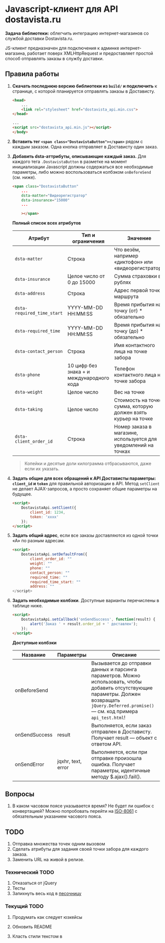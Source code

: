 # Javascript-клиент для API dostavista.ru

**Задача библиотеки:** облегчить интеграцию интернет-магазинов со службой доставки Dostavista.ru.

JS-клиент предназначен для подключения к админке интернет-магазина, работает поверх XMLHttpRequest и предоставляет простой способ отправлять заказы в службу доставки.

## Правила работы

1. **Скачать последнюю версию библиотеки из `build/` и подключить** к странице, с которой планируется отправлять заказы в Достависту.

	```html
	<head>
		...
		<link rel="stylesheet" href="dostavista_api.min.css">
	</head>

	...
	<script src="dostavista_api.min.js"></script>
	</body>
	```

2. **Вставить тег `<span class="DostavistaButton"></span>`** рядом с каждым заказом. Одна кнопка отправляет в Достависту один заказ.

3. **Добавить dsta-аттрибуты, описывающие каждый заказ.** Для каждого тега `.DostavistaButton` в разметке на момент инициализации Javascript должны содержаться все необходимые параметры, либо можно воспользоваться колбэком `onBeforeSend` (см. ниже).

	```html
	<span class="DostavistaButton"
		...
		dsta-matter="Видеорегистратор"
		dsta-insurance="15000"
		...

		></span>
	```

	**Полный список всех атрибутов**

	| Атрибут | Тип и ограничения | Значение |
	|---------|-------------------|----------|
	| `dsta-matter` | Строка | Что везём, например «диктофон» или «видеорегистратор» |
	| `dsta-insurance` | Целое число от 0 до 15000 | Сумма страховки в рублях |
	| `dsta-address` | Строка | Адрес первой точки маршрута |
	| `dsta-required_time_start` | YYYY-MM-DD HH:MM:SS | Время прибытия на точку (от) * обязательно |
	| `dsta-required_time` | YYYY-MM-DD HH:MM:SS | Время прибытия на точку (до) * обязательно |
	| `dsta-contact_person` | Строка | Имя контактного лица на точке забора |
	| `dsta-phone` | 10 цифр без знака + и международного кода | Телефон контактного лица на точке забора |
	| `dsta-weight` | Целое число | Вес на точке | 
	| `dsta-taking` | Целое число | Стоимость на точке: сумма, которую должен взять курьер на точке |
	| `dsta-client_order_id` | Строка | Номер заказа в магазине, используется для уведомлений на точках |


	> Копейки и десятые доли килограмма отбрасываются, даже если их указать.


4. **Задать общие для всех обращений к API Достависты параметры: `client_id` и `token`** для правильной авторизации в API. Метод `setClient` не делает AJAX-запросов, а просто сохраняет общие параметры на будущее.

	```html
	<script>
		DostavistaApi.setClient({
			client_id: 1234,
			token: 'xxxx'
		});
	</script>
	```

5. **Задать общий адрес**, если все заказы доставляются из одной точки «А» по разным адресам.

	```html
	<script>
		DostavistaApi.setDefaultFrom({
			client_order_id: ""
			weight: ""
			phone: ""
			contact_person: ""
			required_time: ""
			required_time_start: ""
			address: ""
	</script>
	```

6. **Задать необходимые колбэки**. Доступные варианты перечислены в таблице ниже.

	```html
	<script>
		DostavistaApi.setCallback('onSendSuccess', function(result) {
			alert('Заказ ' + result.order_id + ' доставлен');
		});
	</script>
	```

	**Доступные колбэки**

	| Название | Параметры | Описание |
	|----------|-----------|----------|
	| onBeforeSend |  | Вызывается до отправки данных и парсинга параметров. Можно использовать, чтобы добавить отсутствующие параметры. Должен возвращать `jQuery.Deferred.promise()` — см. код примера `api_test.html`! |
	| onSendSuccess | result | Выполняется, если заказ отправлен в Достависту. Получает result — объект с ответом API. |
	| onSendError | jqxhr, text, error | Выполняется, если при отправке произошла ошибка. Получает параметры, идентичные методу $.ajax().fail(). |


## Вопросы

1. В каком часовом поясе указывается время? Не будет ли ошибок с конвертацией? Можно попробовать перейти на [ISO-8061](http://ru.wikipedia.org/wiki/ISO_8601) с обязательным указанием часового пояса.


## TODO 
1. Отправка множества точек одним вызовом
2. Сделать атрибуты для задания своей точки забора для каждого заказа.
3. Заменить URL на живой в релизе.


### Технический TODO
1. Отказаться от jQuery
2. Тесты
3. Запихнуть весь код в [песочницу](https://github.com/a-ignatov-parc/requirejs-sandbox)

### Текущий TODO
1. Продумать как следует юзкейсы
2. Обновить README

3. Класть стили текстом в <style> из скрипта
4. Как это сделать с grunt.js?


4. Сделать методы для установки первого адреса по-умолчанию.
5. Заменить дата-атрибуты на JSON на `dsta-from="{}"` и `dsta-to="{}"`.

6. Обработка ошибок API!

7. Найти ошибку с неправильным типом point и рассказать о ней Игорю

12. Добавить возможность устанавливать несколько колбеков на событие

13. Доработать API и клиент, чтобы можно было менять кнопки «В Достависту» на номер заказа со ссылкой.

14. Нормальная обработка JSONP-ошибок.
15. Переделать логику состояний кнопки

16. Оформить как bower-модуль